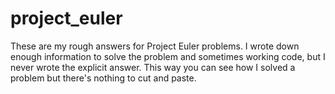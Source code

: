 # project_euler
These are my rough answers for Project Euler problems. 
I wrote down enough information to solve the problem and sometimes working code, but I never wrote the explicit answer.
This way you can see how I solved a problem but there's nothing to cut and paste.
